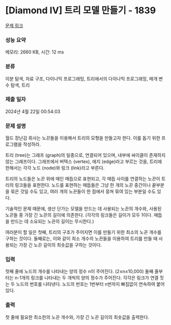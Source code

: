 # [Diamond IV] 트리 모델 만들기 - 1839 

[문제 링크](https://www.acmicpc.net/problem/1839) 

### 성능 요약

메모리: 2660 KB, 시간: 12 ms

### 분류

이분 탐색, 자료 구조, 다이나믹 프로그래밍, 트리에서의 다이나믹 프로그래밍, 매개 변수 탐색, 트리

### 제출 일자

2024년 4월 22일 00:54:03

### 문제 설명

<p>월드 장난감 회사는 노끈들을 이용해서 트리의 모형을 만들고자 한다. 이를 돕기 위한 프로그램을 작성하라.</p><p>트리 (tree)는 그래프 (graph)의 일종으로, 연결되어 있으며, 내부에 싸이클이 존재하지 않는 그래프이다. 그래프에서 버텍스 (vertex), 에지 (edge)라고 부르는 것을, 트리에 한해서는 각각 노드 (node)와 링크 (link)라고 부른다.</p><p>트리의 노드들은 노끈 위에 매인 매듭으로 표현되고, 각 매듭 사이를 연결하는 노끈이 트리의 링크들을 표현한다. 노드를 표현하는 매듭들은 그냥 한 개의 노끈 중간이나 끝부분을 묶은 것일 수도 있고, 여러 개의 노끈들이 한 점에서 뭉쳐 묶여 있는 부분일 수도 있다.</p><p>기술적인 문제 때문에, 생산 단가는 모델을 만드는 데 사용되는 노끈의 개수와, 사용된 노끈들 중 가장 긴 노끈의 길이에 의존한다. (각각의 링크들은 길이가 모두 1이다. 매듭을 만드는 데 소요되는 노끈의 길이는 무시한다.)</p><p>여러분이 할 일은 첫째, 트리의 구조가 주어지면 이를 만들기 위한 최소의 노끈 개수를 구하는 것이다. 둘째로는, 이와 같이 최소 개수의 노끈들을 이용하여 트리를 만들 때 사용되는 가장 긴 노끈 길이의 최솟값을 구하는 것이다.
				</p>

### 입력 

 <p>첫째 줄에 노드의 개수를 나타내는 양의 정수 n이 주어진다. (2≤n≤10,000) 둘째 줄부터는 n-1개의 링크를 나타내는 두 개씩의 양의 정수가 주어진다. 각각은 링크가 연결 짓는 두 노드의 번호를 나타낸다. 노드의 번호는 1번부터 n번까지 빠짐없이 연속하여 붙어 있다.
					</p>

### 출력 

 <p>첫 줄에 필요한 최소한의 노끈 개수와, 가장 긴 노끈 길이의 최솟값을 출력한다.
					</p>

